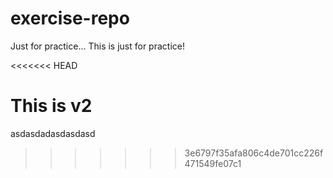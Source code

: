 # exercise-repo
Just for practice...
This is just for practice!

<<<<<<< HEAD






This is v2
=======
asdasdadasdasdasd
>>>>>>> 3e6797f35afa806c4de701cc226f471549fe07c1
